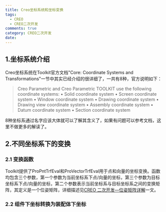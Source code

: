 ```yaml
---
title: Creo坐标系统和坐标变换
tags:
  - CREO
  - CREO二次开发
comments: true
category: CREO二次开发
date:
---
```


## 1.坐标系统介绍
Creo坐标系统在Toolkit官方文档"Core: Coordinate Systems and Transformations"一节中其实已经介绍的很详细了，一共有8种，官方说明如下：

> Creo Parametric and Creo Parametric TOOLKIT use the following coordinate systems:
> •	Solid coordinate system
> •	Screen coordinate system
> •	Window coordinate system
> •	Drawing coordinate system
> •	Drawing view coordinate system
> •	Assembly coordinate system
> •	Datum coordinate system
> •	Section coordinate system

8种坐标系通过名字应该大体就可以了解其含义了，如果有问题可以参考文档，这里不做更多的解读了。

## 2.不同坐标系下的变换

### 2.1 变换函数

Toolkit提供了ProPntTrfEval和ProVectorTrfEval用于点和向量的坐标变换。函数均包含三个参数，第一个参数为当前坐标系下点/向量的坐标，第三个参数为目标坐标系下点/向量的坐标，第二个参数表示当前坐标系与目标坐标系之间的变换矩阵，其定义是一个位姿矩阵，详细描述见[CREO 二次开发—位姿矩阵详解](http://weblink.hudi.site)一文。

### 2.2 组件下坐标转换为装配体下坐标

